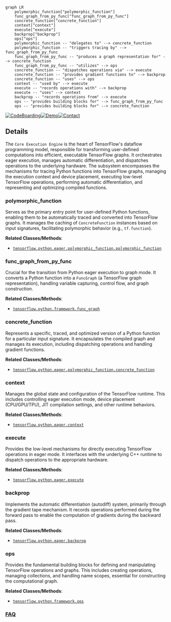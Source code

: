 ```mermaid
graph LR
    polymorphic_function["polymorphic_function"]
    func_graph_from_py_func["func_graph_from_py_func"]
    concrete_function["concrete_function"]
    context["context"]
    execute["execute"]
    backprop["backprop"]
    ops["ops"]
    polymorphic_function -- "delegates to" --> concrete_function
    polymorphic_function -- "triggers tracing by" --> func_graph_from_py_func
    func_graph_from_py_func -- "produces a graph representation for" --> concrete_function
    func_graph_from_py_func -- "utilizes" --> ops
    concrete_function -- "dispatches operations via" --> execute
    concrete_function -- "provides gradient functions to" --> backprop
    concrete_function -- "uses" --> ops
    context -- "used by" --> execute
    execute -- "records operations with" --> backprop
    execute -- "uses" --> context
    backprop -- "records operations from" --> execute
    ops -- "provides building blocks for" --> func_graph_from_py_func
    ops -- "provides building blocks for" --> concrete_function
```

[![CodeBoarding](https://img.shields.io/badge/Generated%20by-CodeBoarding-9cf?style=flat-square)](https://github.com/CodeBoarding/CodeBoarding)[![Demo](https://img.shields.io/badge/Try%20our-Demo-blue?style=flat-square)](https://www.codeboarding.org/demo)[![Contact](https://img.shields.io/badge/Contact%20us%20-%20contact@codeboarding.org-lightgrey?style=flat-square)](mailto:contact@codeboarding.org)

## Details

The `Core Execution Engine` is the heart of TensorFlow's dataflow programming model, responsible for transforming user-defined computations into efficient, executable TensorFlow graphs. It orchestrates eager execution, manages automatic differentiation, and dispatches operations to the underlying hardware. The subsystem encompasses the mechanisms for tracing Python functions into TensorFlow graphs, managing the execution context and device placement, executing low-level TensorFlow operations, performing automatic differentiation, and representing and optimizing compiled functions.

### polymorphic_function
Serves as the primary entry point for user-defined Python functions, enabling them to be automatically traced and converted into TensorFlow graphs. It manages the caching of `ConcreteFunction` instances based on input signatures, facilitating polymorphic behavior (e.g., `tf.function`).


**Related Classes/Methods**:

- <a href="https://github.com/tensorflow/tensorflow/blob/master/tensorflow/python/eager/polymorphic_function/polymorphic_function.py" target="_blank" rel="noopener noreferrer">`tensorflow.python.eager.polymorphic_function.polymorphic_function`</a>


### func_graph_from_py_func
Crucial for the transition from Python eager execution to graph mode. It converts a Python function into a `FuncGraph` (a TensorFlow graph representation), handling variable capturing, control flow, and graph construction.


**Related Classes/Methods**:

- <a href="https://github.com/tensorflow/tensorflow/blob/master/tensorflow/python/framework/func_graph.py" target="_blank" rel="noopener noreferrer">`tensorflow.python.framework.func_graph`</a>


### concrete_function
Represents a specific, traced, and optimized version of a Python function for a particular input signature. It encapsulates the compiled graph and manages its execution, including dispatching operations and handling gradient functions.


**Related Classes/Methods**:

- <a href="https://github.com/tensorflow/tensorflow/blob/master/tensorflow/python/eager/polymorphic_function/concrete_function.py" target="_blank" rel="noopener noreferrer">`tensorflow.python.eager.polymorphic_function.concrete_function`</a>


### context
Manages the global state and configuration of the TensorFlow runtime. This includes controlling eager execution mode, device placement (CPU/GPU/TPU), JIT compilation settings, and other runtime behaviors.


**Related Classes/Methods**:

- <a href="https://github.com/tensorflow/tensorflow/blob/master/tensorflow/python/eager/context.py" target="_blank" rel="noopener noreferrer">`tensorflow.python.eager.context`</a>


### execute
Provides the low-level mechanisms for directly executing TensorFlow operations in eager mode. It interfaces with the underlying C++ runtime to dispatch operations to the appropriate hardware.


**Related Classes/Methods**:

- <a href="https://github.com/tensorflow/tensorflow/blob/master/tensorflow/python/eager/execute.py" target="_blank" rel="noopener noreferrer">`tensorflow.python.eager.execute`</a>


### backprop
Implements the automatic differentiation (autodiff) system, primarily through the gradient tape mechanism. It records operations performed during the forward pass to enable the computation of gradients during the backward pass.


**Related Classes/Methods**:

- <a href="https://github.com/tensorflow/tensorflow/blob/master/tensorflow/python/eager/backprop.py" target="_blank" rel="noopener noreferrer">`tensorflow.python.eager.backprop`</a>


### ops
Provides the fundamental building blocks for defining and manipulating TensorFlow operations and graphs. This includes creating operations, managing collections, and handling name scopes, essential for constructing the computational graph.


**Related Classes/Methods**:

- <a href="https://github.com/tensorflow/tensorflow/blob/master/tensorflow/python/framework/ops.py" target="_blank" rel="noopener noreferrer">`tensorflow.python.framework.ops`</a>




### [FAQ](https://github.com/CodeBoarding/GeneratedOnBoardings/tree/main?tab=readme-ov-file#faq)
